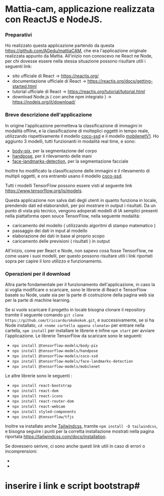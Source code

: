 # Mattia-cam, applicazione realizzata con ReactJS e NodeJS.

### Preparativi

Ho realizzato questa applicazione partendo da questa https://github.com/AGedu/mattiaCAM, che era l'applicazione originale realizzata appunto da Mattia. All'inizio non conoscevo ne React ne Node, per chi dovesse essere nella stessa situazione possono risultare utili i seguenti link: 
- sito ufficiale di React -> https://reactjs.org/
- documentazione ufficiale di React -> https://reactjs.org/docs/getting-started.html
- tutorial ufficiale di React -> https://reactjs.org/tutorial/tutorial.html
- download Node.js ( con anche npm integrato ) -> https://nodejs.org/it/download/

### Breve descrizione dell'applicazione

In origine l'applicazione permetteva la classificazione di immagini in modalità offline, e la classificazione di molteplici oggetti in tempo reale, utilizzando rispettivamente il modello [coco-ssd](https://www.npmjs.com/package/@tensorflow-models/coco-ssd "modello coco-ssd") e il modello [mobilenetV1](https://www.npmjs.com/package/@tensorflow-models/mobilenet "modello mobilenetV1"). Ho aggiunto 3 modelli, tutti funzionanti in modalità real time, e sono:
- [body-pix](https://www.npmjs.com/package/@tensorflow-models/body-pix "modello body-pix"), per la segmentazione del corpo
- [handpose](https://www.npmjs.com/package/@tensorflow-models/face-landmarks-detection "modello handpose"), per il rilevamento delle mani
- [face-landmarks-detection](https://www.npmjs.com/package/@tensorflow-models/face-landmarks-detection "modello face-landmarks-detection"), per la segmentazione facciale

Inoltre ho modificato la classificazione delle immagini e il rilevamento di multipli oggetti, e ora entrambi usano il modello [coco-ssd](https://www.npmjs.com/package/@tensorflow-models/coco-ssd "modello coco-ssd").

Tutti i modelli TensorFlow possono essere visti al seguente link https://www.tensorflow.org/js/models.

Questa applicazione non salva dati degli utenti in quanto funziona in locale, prendendo dati ed elaborandoli, per poi mostrare in output i risultati. Da un punto di vista più tecnico, vengono adoperati modelli di IA semplici presenti nella piattaforma open souce TensorFlow, nella seguente modalità:

- caricamento del modello ( utilizzando algoritmi di stampo matematico )
- passaggio dei dati in input al modello
- elaborazione dei dati in base al proprio scopo
- caricamento delle previsioni ( risultati ) in output 

All'inizio, come per React e Node, non sapevo cosa fosse TensorFlow, ne come usare i suoi modelli, per questo possono risultare utili i link riportati sopra per capire il loro utilizzo e funzionamento.

### Operazioni per il download

Altra parte fondamentale per il funzionamento dell'applicazione, in caso la si voglia modificare o scaricare, sono le librerie di React e TensorFlow basate su Node, usate sia per la parte di costruzione della pagina web sia per la parte di machine learning.

Se si vuole scaricare il progetto in locale bisogna clonare il repository tramite il seguente comando ``` git clone https://github.com/Criccardo/okokokok.git ```, e successivamente, se si ha Node installato, ``` cd <nome cartella appena clonata> ``` per entrare nella cartella, ``` npm install ``` per installare le librerie e infine ``` npm start ``` per avviare l'applicazione. Le librerie TensorFlow da scaricare sono le seguenti: 

- ``` npx install @tensorflow-models/body-pix ``` 
- ``` npx install @tensorflow-models/handpose ```
- ``` npx install @tensorflow-models/coco-ssd ```
- ``` npx install @tensorflow-models/face-landmarks-detection ```
- ``` npx install @tensorflow-models/mobilenet ```

Le altre librerie sono le seguenti :

- ``` npx install react-bootstrap ```
- ``` npx install react-dom ```
- ``` npx install react-icons ```
- ``` npx install react-router-dom ```
- ``` npx install react-webcam ```
- ``` npx install styled-components ```
- ``` npx install @tensorflow/tfjs ```

Inoltre va installato anche [Tailwindcss](https://tailwindcss.com/docs/installation "Tailwindcss download"), tramite ``` npm install -D tailwindcss ```, e bisogna seguire i punti per la corretta installazione mostrati nella pagina riportata https://tailwindcss.com/docs/installation.

Se dovessero serivre, ci sono anche questi link utili in caso di errori o incomprensioni:

-
-

# inserire i link e script bootstrap#
